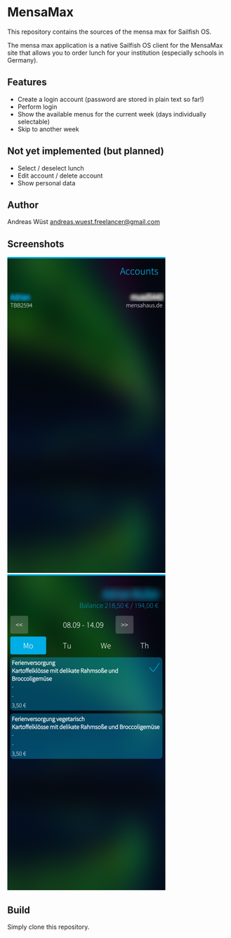 # MensaMax

This repository contains the sources of the mensa max for Sailfish OS.

The mensa max application is a native Sailfish OS client for the MensaMax site that allows you to order lunch
for your institution (especially schools in Germany). 

## Features

- Create a login account (password are stored in plain text so far!)
- Perform login
- Show the available menus for the current week (days individually selectable)
- Skip to another week

## Not yet implemented (but planned)

- Select / deselect lunch
- Edit account / delete account
- Show personal data

## Author
Andreas Wüst [andreas.wuest.freelancer@gmail.com](mailto:andreas.wuest.freelancer@gmail.com)

## Screenshots

![Accounts Overview](/screenshots/accounts_page_small.png?raw=true "Accounts")
![Menu Selection](/screenshots/menuselection_page_small.png?raw=true "Menu Selection")

## Build
Simply clone this repository.
